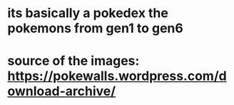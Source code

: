# its basically a pokedex the pokemons from gen1 to gen6
# source of the images: https://pokewalls.wordpress.com/download-archive/
